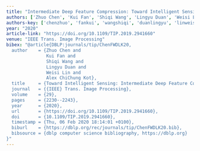 ```yaml
---
title: "Intermediate Deep Feature Compression: Toward Intelligent Sensing"
authors: ['Zhuo Chen', 'Kui Fan', 'Shiqi Wang', 'Lingyu Duan', 'Weisi Lin', 'Alex ChiChung Kot']
authors-key: ['chenzhuo', 'fankui', 'wangshiqi', 'duanlingyu', 'linweisi', 'chichungalex']
year: "2020"
article-link: "https://doi.org/10.1109/TIP.2019.2941660"
venue: "IEEE Trans. Image Processing"
bibex: "@article{DBLP:journals/tip/ChenFWDLK20,
  author    = {Zhuo Chen and
               Kui Fan and
               Shiqi Wang and
               Lingyu Duan and
               Weisi Lin and
               Alex ChiChung Kot},
  title     = {Toward Intelligent Sensing: Intermediate Deep Feature Compression},
  journal   = {{IEEE} Trans. Image Processing},
  volume    = {29},
  pages     = {2230--2243},
  year      = {2020},
  url       = {https://doi.org/10.1109/TIP.2019.2941660},
  doi       = {10.1109/TIP.2019.2941660},
  timestamp = {Thu, 06 Feb 2020 18:14:01 +0100},
  biburl    = {https://dblp.org/rec/journals/tip/ChenFWDLK20.bib},
  bibsource = {dblp computer science bibliography, https://dblp.org}
}"
---
```


